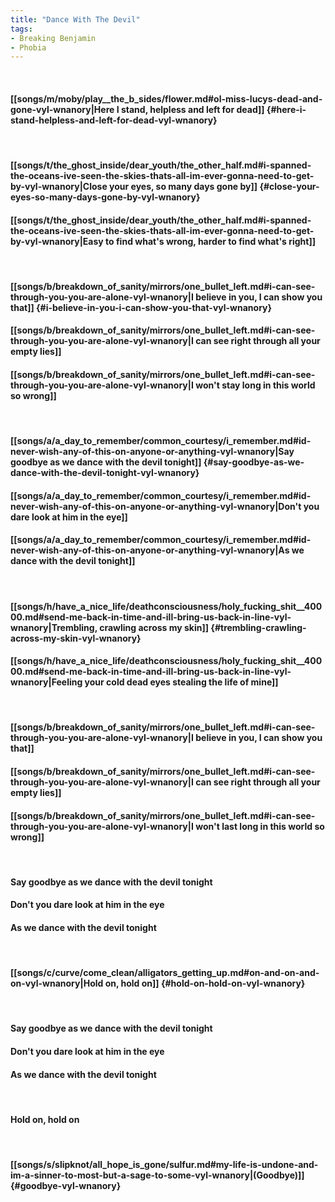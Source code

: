 ```yaml
---
title: "Dance With The Devil"
tags:
- Breaking Benjamin
- Phobia
---
```

&nbsp;
#### [[songs/m/moby/play__the_b_sides/flower.md#ol-miss-lucys-dead-and-gone-vyl-wnanory|Here I stand, helpless and left for dead]] {#here-i-stand-helpless-and-left-for-dead-vyl-wnanory}
&nbsp;
#### [[songs/t/the_ghost_inside/dear_youth/the_other_half.md#i-spanned-the-oceans-ive-seen-the-skies-thats-all-im-ever-gonna-need-to-get-by-vyl-wnanory|Close your eyes, so many days gone by]] {#close-your-eyes-so-many-days-gone-by-vyl-wnanory}
#### [[songs/t/the_ghost_inside/dear_youth/the_other_half.md#i-spanned-the-oceans-ive-seen-the-skies-thats-all-im-ever-gonna-need-to-get-by-vyl-wnanory|Easy to find what's wrong, harder to find what's right]]
&nbsp;
#### [[songs/b/breakdown_of_sanity/mirrors/one_bullet_left.md#i-can-see-through-you-you-are-alone-vyl-wnanory|I believe in you, I can show you that]] {#i-believe-in-you-i-can-show-you-that-vyl-wnanory}
#### [[songs/b/breakdown_of_sanity/mirrors/one_bullet_left.md#i-can-see-through-you-you-are-alone-vyl-wnanory|I can see right through all your empty lies]]
#### [[songs/b/breakdown_of_sanity/mirrors/one_bullet_left.md#i-can-see-through-you-you-are-alone-vyl-wnanory|I won't stay long in this world so wrong]]
&nbsp;
#### [[songs/a/a_day_to_remember/common_courtesy/i_remember.md#id-never-wish-any-of-this-on-anyone-or-anything-vyl-wnanory|Say goodbye as we dance with the devil tonight]] {#say-goodbye-as-we-dance-with-the-devil-tonight-vyl-wnanory}
#### [[songs/a/a_day_to_remember/common_courtesy/i_remember.md#id-never-wish-any-of-this-on-anyone-or-anything-vyl-wnanory|Don't you dare look at him in the eye]]
#### [[songs/a/a_day_to_remember/common_courtesy/i_remember.md#id-never-wish-any-of-this-on-anyone-or-anything-vyl-wnanory|As we dance with the devil tonight]]
&nbsp;
#### [[songs/h/have_a_nice_life/deathconsciousness/holy_fucking_shit__40000.md#send-me-back-in-time-and-ill-bring-us-back-in-line-vyl-wnanory|Trembling, crawling across my skin]] {#trembling-crawling-across-my-skin-vyl-wnanory}
#### [[songs/h/have_a_nice_life/deathconsciousness/holy_fucking_shit__40000.md#send-me-back-in-time-and-ill-bring-us-back-in-line-vyl-wnanory|Feeling your cold dead eyes stealing the life of mine]]
&nbsp;
#### [[songs/b/breakdown_of_sanity/mirrors/one_bullet_left.md#i-can-see-through-you-you-are-alone-vyl-wnanory|I believe in you, I can show you that]]
#### [[songs/b/breakdown_of_sanity/mirrors/one_bullet_left.md#i-can-see-through-you-you-are-alone-vyl-wnanory|I can see right through all your empty lies]]
#### [[songs/b/breakdown_of_sanity/mirrors/one_bullet_left.md#i-can-see-through-you-you-are-alone-vyl-wnanory|I won't last long in this world so wrong]]
&nbsp;
#### Say goodbye as we dance with the devil tonight
#### Don't you dare look at him in the eye
#### As we dance with the devil tonight
&nbsp;
#### [[songs/c/curve/come_clean/alligators_getting_up.md#on-and-on-and-on-vyl-wnanory|Hold on, hold on]] {#hold-on-hold-on-vyl-wnanory}
&nbsp;
#### Say goodbye as we dance with the devil tonight
#### Don't you dare look at him in the eye
#### As we dance with the devil tonight
&nbsp;
#### Hold on, hold on
&nbsp;
#### [[songs/s/slipknot/all_hope_is_gone/sulfur.md#my-life-is-undone-and-im-a-sinner-to-most-but-a-sage-to-some-vyl-wnanory|(Goodbye)]] {#goodbye-vyl-wnanory}
